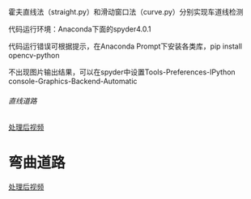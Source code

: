 霍夫直线法（straight.py）和滑动窗口法（curve.py）分别实现车道线检测

代码运行环境：Anaconda下面的spyder4.0.1

代码运行错误可根据提示，在Anaconda Prompt下安装各类库，pip install opencv-python

不出现图片输出结果，可以在spyder中设置Tools-Preferences-IPython console-Graphics-Backend-Automatic

###### 直线道路

[处理后视频](https://github.com/zhaohaowu/Graduation-Project/blob/master/Videos/out_straight.mp4)

# 弯曲道路

[处理后视频](https://github.com/zhaohaowu/Graduation-Project/blob/master/Videos/out_curve.mp4)
